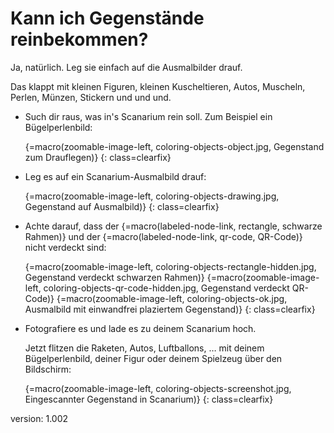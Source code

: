 # Kann ich Gegenstände reinbekommen?

Ja, natürlich.
Leg sie einfach auf die Ausmalbilder drauf.

Das klappt mit kleinen Figuren, kleinen Kuscheltieren, Autos, Muscheln, Perlen, Münzen, Stickern und und und.

* Such dir raus, was in's Scanarium rein soll.
    Zum Beispiel ein Bügelperlenbild:

    {=macro(zoomable-image-left, coloring-objects-object.jpg, Gegenstand zum Drauflegen)}
{: class=clearfix}

* Leg es auf ein Scanarium-Ausmalbild drauf:

    {=macro(zoomable-image-left, coloring-objects-drawing.jpg, Gegenstand auf Ausmalbild)}
{: class=clearfix}

* Achte darauf, dass der {=macro(labeled-node-link, rectangle, schwarze Rahmen)} und der {=macro(labeled-node-link, qr-code, QR-Code)} nicht verdeckt sind:

    {=macro(zoomable-image-left, coloring-objects-rectangle-hidden.jpg, Gegenstand verdeckt schwarzen Rahmen)}
    {=macro(zoomable-image-left, coloring-objects-qr-code-hidden.jpg, Gegenstand verdeckt QR-Code)}
    {=macro(zoomable-image-left, coloring-objects-ok.jpg, Ausmalbild mit einwandfrei plaziertem Gegenstand)}
{: class=clearfix}

* Fotografiere es und lade es zu deinem Scanarium hoch.

    Jetzt flitzen die Raketen, Autos, Luftballons, … mit deinem Bügelperlenbild, deiner Figur oder deinem Spielzeug über den Bildschirm:

    {=macro(zoomable-image-left, coloring-objects-screenshot.jpg, Eingescannter Gegenstand in Scanarium)}
{: class=clearfix}


version: 1.002
